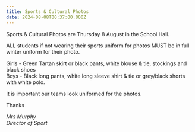 ```yaml
---
title: Sports & Cultural Photos
date: 2024-08-08T00:37:00.000Z
---
```

Sports & Cultural Photos are Thursday 8 August in the School Hall.

ALL students if not wearing their sports uniform for photos MUST be in full winter uniform for their photo.

Girls - Green Tartan skirt or black pants, white blouse & tie, stockings and black shoes  
Boys - Black long pants, white long sleeve shirt & tie or grey/black shorts with white polo.

It is important our teams look uniformed for the photos.  

Thanks  

*Mrs Murphy  
Director of Sport*

